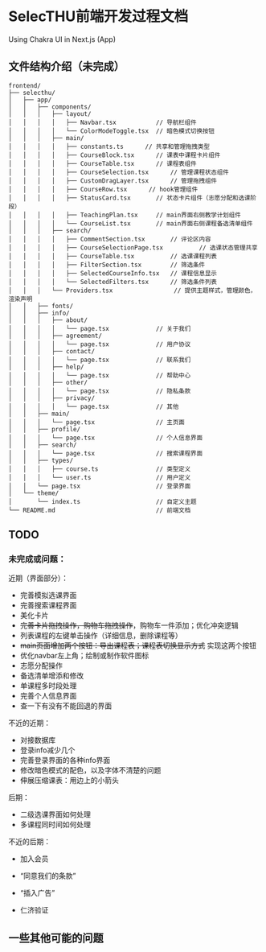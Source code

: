 # SelecTHU前端开发过程文档

Using Chakra UI in Next.js (App)

## 文件结构介绍（未完成）

```
frontend/
├── selecthu/
│   ├── app/
│   │   ├── components/
│   │   │   ├── layout/
│   │   │   │   ├── Navbar.tsx           // 导航栏组件
│   │   │   │   └── ColorModeToggle.tsx  // 暗色模式切换按钮
│   │   │   ├── main/
│   │   │   │   ├── constants.ts      // 共享和管理拖拽类型
│   │   │   │   ├── CourseBlock.tsx      // 课表中课程卡片组件
│   │   │   │   ├── CourseTable.tsx      // 课程表组件
│   │   │   │   ├── CourseSelection.tsx      // 管理课程状态组件
│   │   │   │   ├── CustomDragLayer.tsx      // 管理拖拽组件
│   │   │   │   ├── CourseRow.tsx      // hook管理组件
│   │   │   │   ├── StatusCard.tsx       // 状态卡片组件（志愿分配和选课阶段）
│   │   │   │   ├── TeachingPlan.tsx     // main界面右侧教学计划组件
│   │   │   │   └── CourseList.tsx       // main界面右侧课程备选清单组件
│   │   │   ├── search/
│   │   │   │   ├── CommentSection.tsx       // 评论区内容
│   │   │   │   ├── CourseSelectionPage.tsx          // 选课状态管理共享
│   │   │   │   ├── CourseTable.tsx          // 选课课程列表
│   │   │   │   ├── FilterSection.tsx        // 筛选条件
│   │   │   │   ├── SelectedCourseInfo.tsx   // 课程信息显示
│   │   │   │   └── SelectedFilters.tsx      // 筛选条件列表
│   │   │   └── Providers.tsx                 // 提供主题样式，管理颜色，渲染声明
│   │   ├── fonts/
│   │   ├── info/
│   │   │   ├── about/
│   │   │   │   └── page.tsx             // 关于我们
│   │   │   ├── agreement/
│   │   │   │   └── page.tsx             // 用户协议
│   │   │   ├── contact/
│   │   │   │   └── page.tsx             // 联系我们
│   │   │   ├── help/
│   │   │   │   └── page.tsx             // 帮助中心
│   │   │   ├── other/
│   │   │   │   └── page.tsx             // 隐私条款
│   │   │   ├── privacy/
│   │   │   │   └── page.tsx             // 其他
│   │   ├── main/
│   │   │   └── page.tsx                 // 主页面
│   │   ├── profile/
│   │   │   └── page.tsx                 // 个人信息界面
│   │   ├── search/
│   │   │   └── page.tsx                 // 搜索课程界面
│   │   ├── types/
│   │   │   ├── course.ts                // 类型定义
│   │   │   └── user.ts                  // 用户定义
│   │   └── page.tsx                     // 登录界面
│   └── theme/
│       └── index.ts                     // 自定义主题
└── README.md                            // 前端文档
```

## TODO

### 未完成或问题：

近期（界面部分）：

- 完善模拟选课界面
- 完善搜索课程界面
- 美化卡片
- ~~完善卡片拖拽操作，购物车拖拽操作~~，购物车一件添加；优化冲突逻辑
- 列表课程的左键单击操作（详细信息，删除课程等）
- ~~main页面增加两个按钮：导出课程表；课程表切换显示方式~~ 实现这两个按钮
- 优化navbar左上角；绘制或制作软件图标
- 志愿分配操作
- 备选清单增添和修改
- 单课程多时段处理
- 完善个人信息界面
- 查一下有没有不能回退的界面

不近的近期：

- 对接数据库
- 登录info减少几个
- 完善登录界面的各种info界面
- 修改暗色模式的配色，以及字体不清楚的问题
- 伸展压缩课表：用边上的小箭头

后期：

- 二级选课界面如何处理
- 多课程同时间如何处理

不近的后期：

- 加入会员

- “同意我们的条款”
- “插入广告”
- 仁济验证

## 一些其他可能的问题
